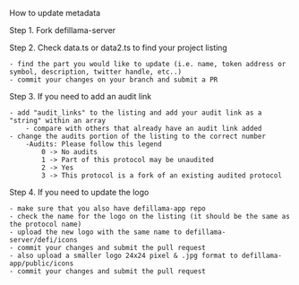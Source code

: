 How to update metadata

Step 1. Fork defillama-server

Step 2. Check data.ts or data2.ts to find your project listing

    - find the part you would like to update (i.e. name, token address or symbol, description, twitter handle, etc..)
    - commit your changes on your branch and submit a PR

Step 3. If you need to add an audit link

    - add "audit_links" to the listing and add your audit link as a "string" within an array
        - compare with others that already have an audit link added
    - change the audits portion of the listing to the correct number
        -Audits: Please follow this legend
            0 -> No audits
            1 -> Part of this protocol may be unaudited
            2 -> Yes
            3 -> This protocol is a fork of an existing audited protocol

Step 4. If you need to update the logo

    - make sure that you also have defillama-app repo
    - check the name for the logo on the listing (it should be the same as the protocol name) 
    - upload the new logo with the same name to defillama-server/defi/icons
    - commit your changes and submit the pull request
    - also upload a smaller logo 24x24 pixel & .jpg format to defillama-app/public/icons
    - commit your changes and submit the pull request

